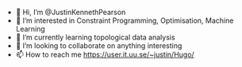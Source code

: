 - 👋 Hi, I’m @JustinKennethPearson
- 👀 I’m interested in Constraint Programming, Optimisation, Machine Learning
- 🌱 I’m currently learning topological data analysis
- 💞️ I’m looking to collaborate on anything interesting
- 📫 How to reach me https://user.it.uu.se/~justin/Hugo/

<!---
JustinKennethPearson/JustinKennethPearson is a ✨ special ✨ repository because its `README.md` (this file) appears on your GitHub profile.
You can click the Preview link to take a look at your changes.
--->
